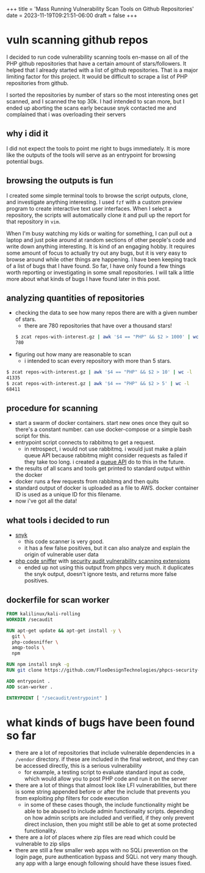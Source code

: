+++
title = 'Mass Running Vulnerability Scan Tools on Github Repositories'
date = 2023-11-19T09:21:51-06:00
draft = false
+++

# vuln scanning github repos
I decided to run code vulnerability scanning tools en-masse on all of the PHP github repositories that have a certain amount of stars/followers.
It helped that I already started with a list of github repositories. That is a major limiting factor for this project. It would be difficult to scrape a list of PHP repositories from github.

I sorted the repositories by number of stars so the most interesting ones get scanned, and I scanned the top 30k.
I had intended to scan more, but I ended up aborting the scans early because snyk contacted me and complained that i was overloading their servers

## why i did it
I did not expect the tools to point me right to bugs immediately.
It is more like the outputs of the tools will serve as an entrypoint for browsing potential bugs.

## browsing the outputs is fun
I created some simple terminal tools to browse the script outputs, clone, and investigate anything interesting.
I used `fzf` with a custom preview program to create interactive text user interfaces.
When I select a repository, the scripts will automatically clone it and pull up the report for that repository in `vim`.

When I'm busy watching my kids or waiting for something, I can pull out a laptop and just poke around at random sections of other people's code and write down anything interesting.
It is kind of an engaging hobby. It requires some amount of focus to actually try out any bugs, but it is very easy to browse around while other things are happening.
I have been keeping track of a list of bugs that I have found. So far, I have only found a few things worth reporting or investigating in some small repositories.
I will talk a little more about what kinds of bugs I have found later in this post.

## analyzing quantities of repositories
- checking the data to see how many repos there are with a given number of stars.
  - there are 780 repositories that have over a thousand stars!
  ```bash
  $ zcat repos-with-interest.gz | awk '$4 == "PHP" && $2 > 1000' | wc -l
  780
  ```
- figuring out how many are reasonable to scan
  - i intended to scan every repository with more than 5 stars.
```bash
$ zcat repos-with-interest.gz | awk '$4 == "PHP" && $2 > 10' | wc -l
41335
$ zcat repos-with-interest.gz | awk '$4 == "PHP" && $2 > 5' | wc -l
68411
```

## procedure for scanning
- start a swarm of docker containers. start new ones once they quit so there's a constant number. can use docker-compose or a simple bash script for this.
- entrypoint script connects to rabbitmq to get a request.
  - in retrospect, i would not use rabbitmq. i would just make a plain queue API because rabbitmq might consider requests as failed if they take too long. i created a [queue API](https://github.com/nicholas-long/environment/blob/main/zet/20231024041243) do to this in the future.
- the results of all scans and tools get printed to standard output within the docker
- docker runs a few requests from rabbitmq and then quits
- standard output of docker is uploaded as a file to AWS. docker container ID is used as a unique ID for this filename.
- now i've got all the data!

## what tools i decided to run
- [snyk](https://snyk.io/)
  - this code scanner is very good.
  - it has a few false positives, but it can also analyze and explain the origin of vulnerable user data 
- [php code sniffer](https://pkg.kali.org/pkg/php-codesniffer) with [security audit vulnerability scanning extensions](https://github.com/FloeDesignTechnologies/phpcs-security-audit)
  - ended up not using this output from phpcs very much. it duplicates the snyk output, doesn't ignore tests, and returns more false positives.

## dockerfile for scan worker
```dockerfile
FROM kalilinux/kali-rolling
WORKDIR /secaudit

RUN apt-get update && apt-get install -y \
  git \
  php-codesniffer \
  amqp-tools \
  npm

RUN npm install snyk -g
RUN git clone https://github.com/FloeDesignTechnologies/phpcs-security-audit

ADD entrypoint .
ADD scan-worker .

ENTRYPOINT [ "/secaudit/entrypoint" ]
```

# what kinds of bugs have been found so far
- there are a lot of repositories that include vulnerable dependencies in a `/vendor` directory. if these are included in the final webroot, and they can be accessed directly, this is a serious vulnerability
  - for example, a testing script to evaluate standard input as code, which would allow you to post PHP code and run it on the server
- there are a lot of things that almost look like LFI vulnerabilities, but there is some string appended before or after the include that prevents you from exploiting php filters for code execution
  - in some of these cases though, the include functionality might be able to be abused to include admin functionality scripts. depending on how admin scripts are included and verified, if they only prevent direct inclusion, then you might still be able to get at some protected functionality.
- there are a _lot_ of places where zip files are read which could be vulnerable to zip slips
- there are still a few smaller web apps with no SQLi prevention on the login page, pure authentication bypass and SQLi. not very many though. any app with a large enough following should have these issues fixed.
